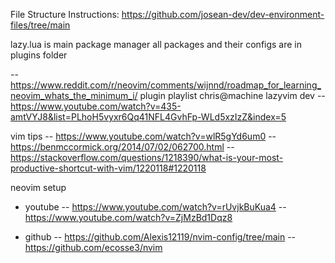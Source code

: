 File Structure
Instructions: https://github.com/josean-dev/dev-environment-files/tree/main

lazy.lua is main package manager
all packages and their configs are in plugins folder

-- https://www.reddit.com/r/neovim/comments/wijnnd/roadmap_for_learning_neovim_whats_the_minimum_i/
plugin playlist chris@machine lazyvim dev
-- https://www.youtube.com/watch?v=435-amtVYJ8&list=PLhoH5vyxr6Qq41NFL4GvhFp-WLd5xzIzZ&index=5

vim tips
-- https://www.youtube.com/watch?v=wlR5gYd6um0
-- https://benmccormick.org/2014/07/02/062700.html
-- https://stackoverflow.com/questions/1218390/what-is-your-most-productive-shortcut-with-vim/1220118#1220118

neovim setup

- youtube
  -- https://www.youtube.com/watch?v=rUvjkBuKua4
  -- https://www.youtube.com/watch?v=ZjMzBd1Dqz8

- github
  -- https://github.com/Alexis12119/nvim-config/tree/main
  -- https://github.com/ecosse3/nvim
